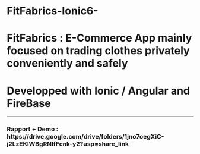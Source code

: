 # FitFabrics-Ionic6-
<h1>FitFabrics : E-Commerce App mainly focused on trading clothes privately conveniently and safely </h1>


<h1>Developped with Ionic / Angular and FireBase</h1><hr>

<h3>Rapport + Demo : https://drive.google.com/drive/folders/1jno7oegXiC-j2LzEKlWBgRNlfFcnk-y2?usp=share_link</h3>
